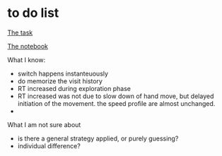# to do list
  [The task](https://run.pavlovia.org/jingwang.physics/switchbeta/html)
  
  [The notebook](https://github.com/wangjing0/Switch_Analysis/blob/main/ExploratoryAnalysis.ipynb)
  
What I know: 
  * switch happens instanteuously 
  * do memorize the visit history
  * RT increased during exploration phase
  * RT increased was not due to slow down of hand move, but delayed initiation of the movement. the speed profile are almost unchanged.
  * 
What I am not sure about
  * is there a general strategy applied, or purely guessing? 
  * individual difference? 
